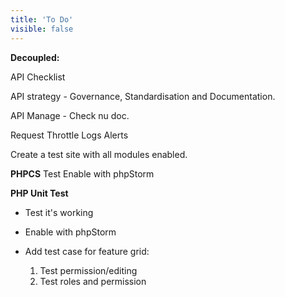 ```yaml
---
title: 'To Do'
visible: false
---
```


**Decoupled:**

API Checklist

API strategy 
	- Governance, Standardisation and Documentation.
    
API Manage - Check nu doc.

Request
Throttle
Logs
Alerts

Create a test site with all modules enabled.

**PHPCS**
Test
Enable with phpStorm

**PHP Unit Test**

* Test it's working

* Enable with phpStorm

* Add test case for feature grid:
    1. Test permission/editing
    2. Test roles and permission
